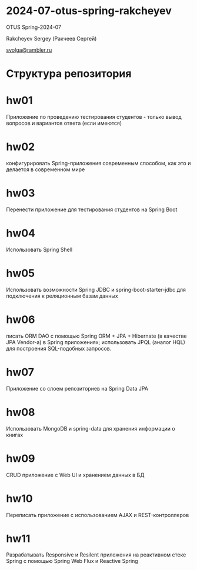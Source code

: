 # 2024-07-otus-spring-rakcheyev


OTUS Spring-2024-07

Rakcheyev Sergey (Ракчеев Сергей)

svolga@rambler.ru


# Структура репозитория
# hw01
Приложение по проведению тестирования студентов - только вывод вопросов и вариантов ответа (если имеются)

# hw02
конфигурировать Spring-приложения современным способом, как это и делается в современном мире

# hw03
Перенести приложение для тестирования студентов на Spring Boot

# hw04
Использовать Spring Shell

# hw05
Использовать возможности Spring JDBC и spring-boot-starter-jdbc для подключения к реляционным базам данных

# hw06
писать ORM DAO с помощью Spring ORM + JPA + Hibernate (в качестве JPA Vendor-a) в Spring приложениях;
использовать JPQL (аналог HQL) для построения SQL-подобных запросов.

# hw07
Приложение со слоем репозиториев на Spring Data JPA

# hw08
Использовать MongoDB и spring-data для хранения информации о книгах

# hw09
CRUD приложение с Web UI и хранением данных в БД

# hw10
Переписать приложение с использованием AJAX и REST-контроллеров

# hw11
Разрабатывать Responsive и Resilent приложения на реактивном стеке Spring c помощью Spring Web Flux и Reactive Spring